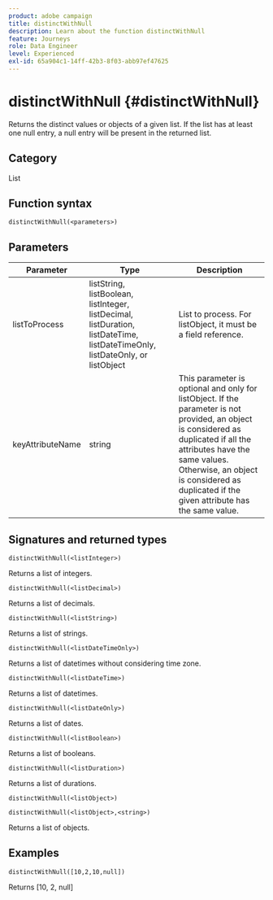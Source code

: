 ```yaml
---
product: adobe campaign
title: distinctWithNull
description: Learn about the function distinctWithNull
feature: Journeys
role: Data Engineer
level: Experienced
exl-id: 65a904c1-14ff-42b3-8f03-abb97ef47625
---
```

# distinctWithNull {#distinctWithNull}

Returns the distinct values or objects of a given list. If the list has at least one null entry, a null entry will be present in the returned list.

## Category

List

## Function syntax

`distinctWithNull(<parameters>)`

## Parameters

| Parameter | Type             | Description             |
|-----------|------------------|------------------|
| listToProcess | listString, listBoolean, listInteger, listDecimal, listDuration, listDateTime, listDateTimeOnly, listDateOnly, or listObject | List to process. For listObject, it must be a field reference. |
| keyAttributeName | string | This parameter is optional and only for listObject. If the parameter is not provided, an object is considered as duplicated if all the attributes have the same values. Otherwise, an object is considered as duplicated if the given attribute has the same value. |

## Signatures and returned types

`distinctWithNull(<listInteger>)`

Returns a list of integers.

`distinctWithNull(<listDecimal>)`

Returns a list of decimals.

`distinctWithNull(<listString>)`

Returns a list of strings.

`distinctWithNull(<listDateTimeOnly>)`

Returns a list of datetimes without considering time zone.

`distinctWithNull(<listDateTime>)`

Returns a list of datetimes.

`distinctWithNull(<listDateOnly>)`

Returns a list of dates.

`distinctWithNull(<listBoolean>)`

Returns a list of booleans.

`distinctWithNull(<listDuration>)`

Returns a list of durations.

`distinctWithNull(<listObject>)`

`distinctWithNull(<listObject>,<string>)`

Returns a list of objects.

## Examples

`distinctWithNull([10,2,10,null])`

Returns [10, 2, null]
